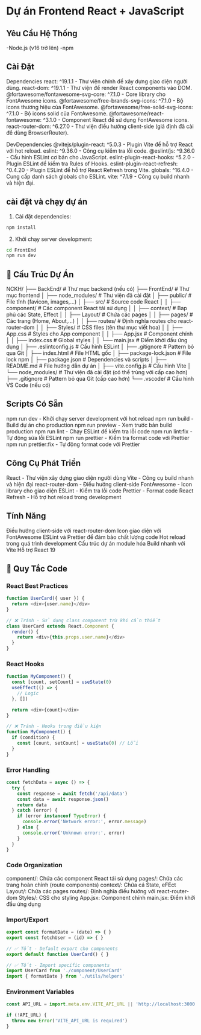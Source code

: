 # Dự án Frontend React + JavaScript

## Yêu Cầu Hệ Thống

-Node.js (v16 trở lên)
-npm

## Cài Đặt

Dependencies
react: ^19.1.1 - Thư viện chính để xây dựng giao diện người dùng.
react-dom: ^19.1.1 - Thư viện để render React components vào DOM.
@fortawesome/fontawesome-svg-core: ^7.1.0 - Core library cho FontAwesome icons.
@fortawesome/free-brands-svg-icons: ^7.1.0 - Bộ icons thương hiệu của FontAwesome.
@fortawesome/free-solid-svg-icons: ^7.1.0 - Bộ icons solid của FontAwesome.
@fortawesome/react-fontawesome: ^3.1.0 - Component React để sử dụng FontAwesome icons.
react-router-dom: ^6.27.0 - Thư viện điều hướng client-side (giả định đã cài để dùng BrowserRouter).

DevDependencies
@vitejs/plugin-react: ^5.0.3 - Plugin Vite để hỗ trợ React với hot reload.
eslint: ^9.36.0 - Công cụ kiểm tra lỗi code.
@eslint/js: ^9.36.0 - Cấu hình ESLint cơ bản cho JavaScript.
eslint-plugin-react-hooks: ^5.2.0 - Plugin ESLint để kiểm tra Rules of Hooks.
eslint-plugin-react-refresh: ^0.4.20 - Plugin ESLint để hỗ trợ React Refresh trong Vite.
globals: ^16.4.0 - Cung cấp danh sách globals cho ESLint.
vite: ^7.1.9 - Công cụ build nhanh và hiện đại.

## cài đặt và chạy dự án

1. Cài đặt dependencies:

```bash
npm install
```

2. Khởi chạy server development:

```bash
cd FrontEnd
npm run dev
```

## 📁 Cấu Trúc Dự Án

NCKH/
├── BackEnd/ # Thư mục backend (nếu có)
├── FrontEnd/ # Thư mục frontend
│ ├── node_modules/ # Thư viện đã cài đặt
│ ├── public/ # File tĩnh (favicon, images,...)
│ ├── src/ # Source code React
│ │ ├── component/ # Các component React tái sử dụng
│ │ ├── context/ # Bap phủ các State, Effect
│ │ ├── Layout/ # Chứa các pages
│ │ ├── pages/ # Các trang (Home, About,...)
│ │ ├── routes/ # Định nghĩa routes cho react-router-dom
│ │ ├── Styles/ # CSS files (tên thư mục viết hoa)
│ │ ├── App.css # Styles cho App component
│ │ ├── App.jsx # Component chính
│ │ ├── index.css # Global styles
│ │ └── main.jsx # Điểm khởi đầu ứng dụng
│ ├── .eslintconfig.js # Cấu hình ESLint
│ ├── .gitignore # Pattern bỏ qua Git
│ ├── index.html # File HTML gốc
│ ├── package-lock.json # File lock npm
│ ├── package.json # Dependencies và scripts
│ ├── README.md # File hướng dẫn dự án
│ ├── vite.config.js # Cấu hình Vite
│ └── node_modules/ # Thư viện đã cài đặt (có thể trùng với cấp cao hơn)
├── .gitignore # Pattern bỏ qua Git (cấp cao hơn)
└── .vscode/ # Cấu hình VS Code (nếu có)

## Scripts Có Sẵn

npm run dev - Khởi chạy server development với hot reload
npm run build - Build dự án cho production
npm run preview - Xem trước bản build production
npm run lint - Chạy ESLint để kiểm tra lỗi code
npm run lint:fix - Tự động sửa lỗi ESLint
npm run prettier - Kiểm tra format code với Prettier
npm run prettier:fix - Tự động format code với Prettier

## Công Cụ Phát Triển

React - Thư viện xây dựng giao diện người dùng
Vite - Công cụ build nhanh và hiện đại
react-router-dom - Điều hướng client-side
FontAwesome - Icon library cho giao diện
ESLint - Kiểm tra lỗi code
Prettier - Format code
React Refresh - Hỗ trợ hot reload trong development

## Tính Năng

Điều hướng client-side với react-router-dom
Icon giao diện với FontAwesome
ESLint và Prettier để đảm bảo chất lượng code
Hot reload trong quá trình development
Cấu trúc dự án module hóa
Build nhanh với Vite
Hỗ trợ React 19

## 📝 Quy Tắc Code

### React Best Practices
```javascript
function UserCard({ user }) {
  return <div>{user.name}</div>
}

// ❌ Tránh - Sử dụng class component trừ khi cần thiết
class UserCard extends React.Component {
  render() {
    return <div>{this.props.user.name}</div>
  }
}
```
### React Hooks
```javascript
function MyComponent() {
  const [count, setCount] = useState(0)
  useEffect(() => {
    // Logic
  }, [])

  return <div>{count}</div>
}

// ❌ Tránh - Hooks trong điều kiện
function MyComponent() {
  if (condition) {
    const [count, setCount] = useState(0) // Lỗi
  }
}
```
### Error Handling
```javascript
const fetchData = async () => {
  try {
    const response = await fetch('/api/data')
    const data = await response.json()
    return data
  } catch (error) {
    if (error instanceof TypeError) {
      console.error('Network error:', error.message)
    } else {
      console.error('Unknown error:', error)
    }
  }
}
```

###  Code Organization
component/: Chứa các component React tái sử dụng
pages/: Chứa các trang hoàn chỉnh (route components)
context/: Chứa cá State, eFEct
Layout/: Chứa các pages
routes/: Định nghĩa điều hướng với react-router-dom
Styles/: CSS cho styling
App.jsx: Component chính
main.jsx: Điểm khởi đầu ứng dụng

### Import/Export
```javascript
export const formatDate = (date) => { }
export const fetchUser = (id) => { }

// ✅ Tốt - Default export cho components
export default function UserCard() { }

// ✅ Tốt - Import specific components
import UserCard from './component/UserCard'
import { formatDate } from './utils/helpers'
```
### Environment Variables

```javascript
const API_URL = import.meta.env.VITE_API_URL || 'http://localhost:3000'

if (!API_URL) {
  throw new Error('VITE_API_URL is required')
}
````